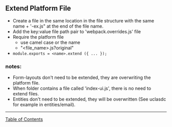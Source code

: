 ## Extend Platform File

- Create a file in the same location in the file structure with the same name + '-ex.js" at the end of the file name.
- Add the key:value file path pair to 'webpack.overrides.js' file
- Require the platform file
	- use camel case or the name
	- "<file_name>.js?original"
- `module.exports = <name>.extend ({ ... });`


### notes:
- Form-layouts don't need to be extended, they are overwriting the platform file.
- When folder contains a file called 'index-ui.js', there is no need to extend files.
- Entities don't need to be extended, they will be overwritten (See uclasdc for example in entities/email).

***
[Table of Contents](../README.md)